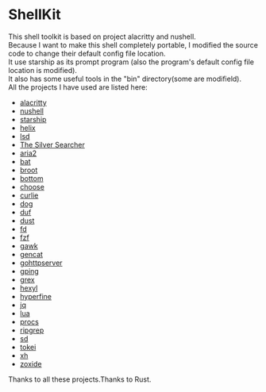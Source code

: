 # ShellKit
This shell toolkit is based on project alacritty and nushell.  
Because I want to make this shell completely portable, I modified the
source code to change their default config file location.  
It use starship as its prompt program (also the program's default config file location is modified).  
It also has some useful tools in the "bin" directory(some are modifield).  
All the projects I have used are listed here:
+ [alacritty](https://alacritty.org/)
+ [nushell](https://www.nushell.sh/)
+ [starship](https://starship.rs/)
+ [helix](https://helix-editor.com/)
+ [lsd](https://github.com/Peltoche/lsd)
+ [The Silver Searcher](https://geoff.greer.fm/ag/)
+ [aria2](https://aria2.github.io/)
+ [bat](https://github.com/sharkdp/bat)
+ [broot](https://dystroy.org/broot)
+ [bottom](https://clementtsang.github.io/bottom)
+ [choose](https://github.com/theryangeary/choose)
+ [curlie](https://curlie.io/)
+ [dog](https://dns.lookup.dog/)
+ [duf](https://github.com/muesli/duf)
+ [dust](https://github.com/bootandy/dust)
+ [fd](https://github.com/sharkdp/fd)
+ [fzf](https://github.com/junegunn/fzf)
+ [gawk](https://www.gnu.org/software/gawk/)
+ [gencat](https://github.com/svenstaro/genact)
+ [gohttpserver](https://gohttpserver.herokuapp.com/)
+ [gping](https://github.com/orf/gping)
+ [grex](https://pemistahl.github.io/grex-js/)
+ [hexyl](https://github.com/sharkdp/hexyl)
+ [hyperfine](https://github.com/sharkdp/hyperfine)
+ [jq](http://stedolan.github.io/jq/)
+ [lua](https://www.lua.org)
+ [procs](https://github.com/dalance/procs)
+ [ripgrep](https://github.com/BurntSushi/ripgrep)
+ [sd](https://github.com/chmln/sd)
+ [tokei](https://github.com/XAMPPRocky/tokei)
+ [xh](https://github.com/ducaale/xh)
+ [zoxide](https://github.com/ajeetdsouza/zoxide)

Thanks to all these projects.Thanks to Rust.